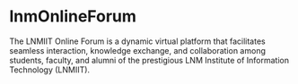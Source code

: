 # lnmOnlineForum
The LNMIIT Online Forum is a dynamic virtual platform that facilitates seamless interaction, knowledge exchange, and collaboration among students, faculty, and alumni of the prestigious LNM Institute of Information Technology (LNMIIT).

